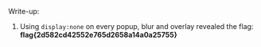 Write-up:

1. Using `display:none` on every popup, blur and overlay revealed the flag: **flag{2d582cd42552e765d2658a14a0a25755}**
